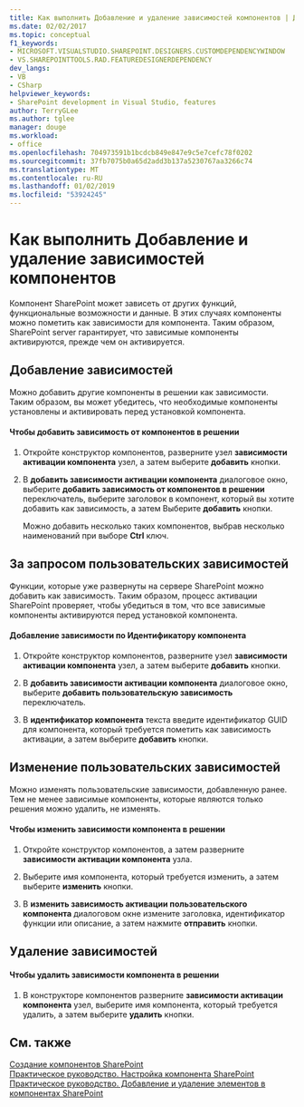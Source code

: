 ```yaml
---
title: Как выполнить Добавление и удаление зависимостей компонентов | Документация Майкрософт
ms.date: 02/02/2017
ms.topic: conceptual
f1_keywords:
- MICROSOFT.VISUALSTUDIO.SHAREPOINT.DESIGNERS.CUSTOMDEPENDENCYWINDOW
- VS.SHAREPOINTTOOLS.RAD.FEATUREDESIGNERDEPENDENCY
dev_langs:
- VB
- CSharp
helpviewer_keywords:
- SharePoint development in Visual Studio, features
author: TerryGLee
ms.author: tglee
manager: douge
ms.workload:
- office
ms.openlocfilehash: 704973591b1bcdcb849e847e9c5e7cefc78f0202
ms.sourcegitcommit: 37fb7075b0a65d2add3b137a5230767aa3266c74
ms.translationtype: MT
ms.contentlocale: ru-RU
ms.lasthandoff: 01/02/2019
ms.locfileid: "53924245"
---
```

# <a name="how-to-add-and-remove-feature-dependencies"></a>Как выполнить Добавление и удаление зависимостей компонентов
  Компонент SharePoint может зависеть от других функций, функциональные возможности и данные. В этих случаях компоненты можно пометить как зависимости для компонента. Таким образом, SharePoint server гарантирует, что зависимые компоненты активируются, прежде чем он активируется.  
  
## <a name="add-dependencies"></a>Добавление зависимостей  
 Можно добавить другие компоненты в решении как зависимости. Таким образом, вы может убедитесь, что необходимые компоненты установлены и активировать перед установкой компонента.  
  
#### <a name="to-add-a-dependency-on-a-feature-in-the-solution"></a>Чтобы добавить зависимость от компонентов в решении
  
1.  Откройте конструктор компонентов, разверните узел **зависимости активации компонента** узел, а затем выберите **добавить** кнопки.  
  
2.  В **добавить зависимости активации компонента** диалоговое окно, выберите **добавить зависимость от компонентов в решении** переключатель, выберите заголовок в компонент, который вы хотите добавить как зависимость, а затем Выберите **добавить** кнопки.  
  
     Можно добавить несколько таких компонентов, выбрав несколько наименований при выборе **Ctrl** ключ.  
  
## <a name="addi-custom-dependencies"></a>За запросом пользовательских зависимостей  
 Функции, которые уже развернуты на сервере SharePoint можно добавить как зависимость. Таким образом, процесс активации SharePoint проверяет, чтобы убедиться в том, что все зависимые компоненты активируются перед установкой компонента.  
  
#### <a name="to-add-a-dependency-by-the-feature-id"></a>Добавление зависимости по Идентификатору компонента
  
1.  Откройте конструктор компонентов, разверните узел **зависимости активации компонента** узел, а затем выберите **добавить** кнопки.  
  
2.  В **добавить зависимости активации компонента** диалоговое окно, выберите **добавить пользовательскую зависимость** переключатель.  
  
3.  В **идентификатор компонента** текста введите идентификатор GUID для компонента, который требуется пометить как зависимость активации, а затем выберите **добавить** кнопки.  
  
## <a name="edit-custom-dependencies"></a>Изменение пользовательских зависимостей  
 Можно изменять пользовательские зависимости, добавленную ранее. Тем не менее зависимые компоненты, которые являются только решения можно удалить, не изменять.  
  
#### <a name="to-change-a-dependency-on-a-feature-in-the-solution"></a>Чтобы изменить зависимости компонента в решении
  
1.  Откройте конструктор компонентов, а затем разверните **зависимости активации компонента** узла.  
  
2.  Выберите имя компонента, который требуется изменить, а затем выберите **изменить** кнопки.  
  
3.  В **изменить зависимость активации пользовательского компонента** диалоговом окне измените заголовка, идентификатор функции или описание, а затем нажмите **отправить** кнопки.  
  
## <a name="remove-dependencies"></a>Удаление зависимостей  
  
#### <a name="to-remove-a-dependency-on-a-feature-in-the-solution"></a>Чтобы удалить зависимости компонента в решении
  
1.  В конструкторе компонентов разверните **зависимости активации компонента** узел, выберите имя компонента, который требуется удалить, а затем выберите **удалить** кнопки.  
  
## <a name="see-also"></a>См. также
 [Создание компонентов SharePoint](../sharepoint/creating-sharepoint-features.md)   
 [Практическое руководство. Настройка компонента SharePoint](../sharepoint/how-to-customize-a-sharepoint-feature.md)   
 [Практическое руководство. Добавление и удаление элементов в компонентах SharePoint](../sharepoint/how-to-add-and-remove-items-to-sharepoint-features.md)  
